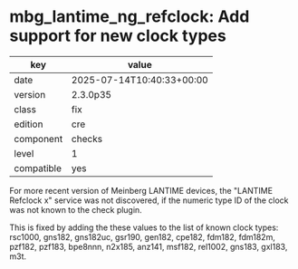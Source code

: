 [//]: # (werk v2)
# mbg_lantime_ng_refclock: Add support for new clock types

key        | value
---------- | ---
date       | 2025-07-14T10:40:33+00:00
version    | 2.3.0p35
class      | fix
edition    | cre
component  | checks
level      | 1
compatible | yes

For more recent version of Meinberg LANTIME devices, the "LANTIME Refclock x" service was not discovered, if the numeric type ID of the clock was not known to the check plugin.

This is fixed by adding the these values to the list of known clock types: rsc1000, gns182, gns182uc, gsr190, gen182, cpe182, fdm182, fdm182m, pzf182, pzf183, bpe8nnn, n2x185, anz141, msf182, rel1002, gns183, gxl183, m3t.

